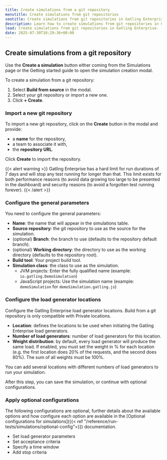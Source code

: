```yaml
---
title: Create simulations from a git repository
menutitle: Create simulations from git repositories
seotitle: Create simulations from git repositories in Gatling Enterprise
description: Learn how to create simulations from git repositories in Gatling Enterprise.
lead: Create simulations from git repositories in Gatling Enterprise.
date: 2025-07-30T10:29:36+00:00
---
```


## Create simulations from a git repository

Use the **Create a simulation** button either coming from the Simulations page or the Getting started guide to open the simulation creation modal.

To create a simulation from a git repository:

1. Select **Build from source** in the modal.
2. Select your git repository or import a new one.
3. Click **+ Create**.

### Import a new git repository

To import a new git repository, click on the **Create** button in the modal and provide:

- a **name** for the repository,
- a team to associate it with,
- the **repository URL**.

Click **Create** to import the repository.

{{< alert warning >}}
Gatling Enterprise has a hard limit for run durations of 7 days and will stop any test running for longer than that.
This limit exists for both performance reasons (to avoid data growing too large to be presented in the dashboard) and security
reasons (to avoid a forgotten test running forever).
{{< /alert >}}

### Configure the general parameters

You need to configure the general parameters:
- **Name**: the name that will appear in the simulations table.
- **Source repository**: the git repository to use as the source for the simulation.
- (optional) **Branch**: the branch to use (defaults to the repository default branch).
- (optional) **Working directory**: the directory to use as the working directory (defaults to the repository root).
- **Build tool**: Your project build tool.
- **Simulation class**: the class to use as the simulation.
  - JVM projects: Enter the fully qualified name (example: `io.gatling.DemoSimulation`)
  - JavaScript projects: Use the simulation name (example: `demoSimulation` for `demoSimulation.gatling.js`)


### Configure the load generator locations

Configure the Gatling Enterprise load generator locations. Build from a git repository is only compatible with Private locations.

- **Location**: defines the locations to be used when initiating the Gatling Enterprise load generators.
- **Number of load generators**: number of load generators for this location.
- **Weight distribution**: by default, every load generator will produce the same load. If enabled, you must set the weight in % for each location (e.g. the first location does 20% of the requests, and the second does 80%). The sum of all weights must be 100%.

You can add several locations with different numbers of load generators to run your simulation.

After this step, you can save the simulation, or continue with optional configurations.
 
### Apply optional configurations

The following configurations are optional, further details about the available options and how configure each option are available in the [Optional configurations for simulations]({{< ref "/reference/run-tests/simulations/optional-config">}}) documentation.

- Set load generator parameters
- Set acceptance criteria
- Specify a time window
- Add stop criteria
